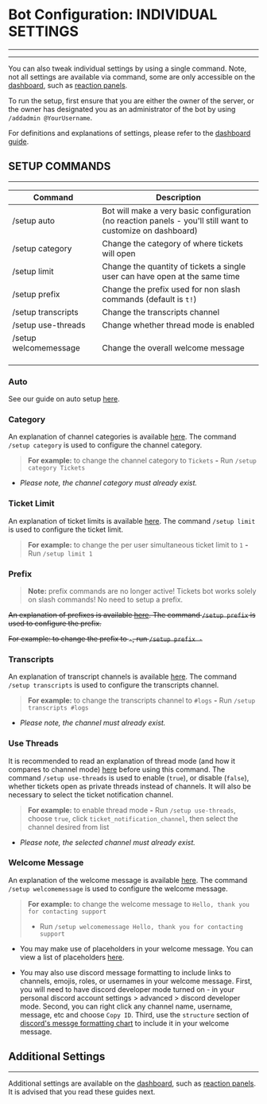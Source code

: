 # Bot Configuration: INDIVIDUAL SETTINGS
***
***

You can also tweak individual settings by using a single command. Note, not all settings are available via command, some are only accessible on the [dashboard](./dashboard.md), such as [reaction panels](./panels.md).

To run the setup, first ensure that you are either the owner of the server, or the owner has designated you as an administrator of the bot by using `/addadmin @YourUsername`.

For definitions and explanations of settings, please refer to the [dashboard guide](./dashboard.md#prefix).

## SETUP COMMANDS
***

|Command|Description|  
|--|--|  
| /setup auto | Bot will make a very basic configuration (no reaction panels - you'll still want to customize on dashboard) |
| /setup category | Change the category of where tickets will open |
| /setup limit | Change the quantity of tickets a single user can have open at the same time |
| /setup prefix | Change the prefix used for non slash commands (default is `t!`) |
| /setup transcripts | Change the transcripts channel |
| /setup use-threads | Change whether thread mode is enabled |
| /setup welcomemessage &nbsp;&nbsp;&nbsp;&nbsp;&nbsp;&nbsp;&nbsp;&nbsp;&nbsp;| Change the overall welcome message |


### Auto

See our guide on auto setup [here](./auto.md).

### Category

An explanation of channel categories is available [here](./dashboard.md#channel-category). The command `/setup category` is used to configure the channel category.

> **For example:** to change the channel category to `Tickets` **-**  Run `/setup category Tickets`

- *Please note, the channel category must already exist.*

### Ticket Limit

An explanation of ticket limits is available [here](./dashboard.md#ticket-limit). The command `/setup limit` is used to configure the ticket limit.

> **For example:** to change the per user simultaneous ticket limit to `1` **-** Run `/setup limit 1`

### Prefix

> **Note:** prefix commands are no longer active! Tickets bot works solely on slash commands! No need to setup a prefix.

~~An explanation of prefixes is available [here](./dashboard.md#prefix). The command `/setup prefix` is used to configure the prefix.~~

~~For example: to change the prefix to `-`, run `/setup prefix -`~~

### Transcripts

An explanation of transcript channels is available [here](./dashboard.md#transcripts-channel). The command `/setup transcripts` is used to configure the transcripts channel.

> **For example:** to change the transcripts channel to `#logs` **-** Run `/setup transcripts #logs`

- *Please note, the channel must already exist.*

### Use Threads

It is recommended to read an explanation of thread mode (and how it compares to channel mode) [here](../features/thread-mode.md) before using this command. The command `/setup use-threads` is used to enable (`true`), or disable (`false`), whether tickets open as private threads instead of channels. It will also be necessary to select the ticket notification channel.

> **For example:** to enable thread mode **-** Run `/setup use-threads`, choose `true`, click `ticket_notification_channel`, then select the channel desired from list

- *Please note, the selected channel must already exist.*

### Welcome Message

An explanation of the welcome message is available [here](./dashboard.md#welcome-message). The command `/setup welcomemessage` is used to configure the welcome message.

> **For example:** to change the welcome message to `Hello, thank you for contacting support` 
> - Run `/setup welcomemessage Hello, thank you for contacting support`

- You may make use of placeholders in your welcome message. You can view a list of placeholders [here](./placeholders.md).  

- You may also use discord message formatting to include links to channels, emojis, roles, or usernames in your welcome message. First, you will need to have discord developer mode turned on - in your personal discord account settings > advanced > discord developer mode. Second, you can right click any channel name, username, message, etc and choose `Copy ID`.  Third, use the `structure` section of [discord's messge formatting chart](https://discord.com/developers/docs/reference#message-formatting) to include it in your welcome message.

## Additional Settings
***
Additional settings are available on the [dashboard](./dashboard.md), such as [reaction panels](./panels.md). It is advised that you read these guides next.

